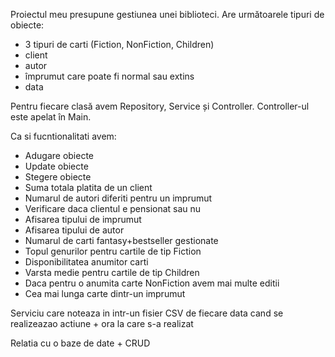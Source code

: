 Proiectul meu presupune gestiunea unei biblioteci. 
Are următoarele tipuri de obiecte:

- 3 tipuri de carti (Fiction, NonFiction, Children)
- client
- autor
- împrumut care poate fi normal sau extins
- data

Pentru fiecare clasă avem Repository, Service și Controller. Controller-ul este apelat în Main.

Ca si fucntionalitati avem:

- Adugare obiecte
- Update obiecte
- Stegere obiecte
- Suma totala platita de un client
- Numarul de autori diferiti pentru un imprumut
- Verificare daca clientul e pensionat sau nu
- Afisarea tipului de imprumut
- Afisarea tipului de autor
- Numarul de carti fantasy+bestseller gestionate
- Topul genurilor pentru cartile de tip Fiction
- Disponibilitatea anumitor carti
- Varsta medie pentru cartile de tip Children
- Daca pentru o anumita carte NonFiction avem mai multe editii
- Cea mai lunga carte dintr-un imprumut


Serviciu care noteaza in intr-un fisier CSV de fiecare data cand se realizeazao actiune + ora la care s-a realizat

Relatia cu o baze de date + CRUD
